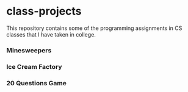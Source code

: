 # class-projects

This repository contains some of the programming assignments in CS classes that I have taken in college. 

### Minesweepers

### Ice Cream Factory

### 20 Questions Game

